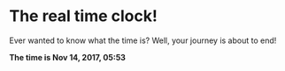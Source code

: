 # The real time clock!

Ever wanted to know what the time is? Well, your journey is about to end!

**The time is Nov 14, 2017, 05:53**